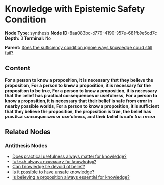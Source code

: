# Knowledge with Epistemic Safety Condition

**Node Type:** synthesis
**Node ID:** 8aa083bc-d779-4190-957e-681fb9e5cd7c
**Depth:** 3
**Terminal:** No

**Parent:** [Does the sufficiency condition ignore ways knowledge could still fail?](does-the-sufficiency-condition-ignore-ways-knowledge-could-still-fail-antithesis-b50d8568-9a9e-47b6-a07f-994c5ba740f4.md)

## Content

**For a person to know a proposition, it is necessary that they believe the proposition**, **For a person to know a proposition, it is necessary for the proposition to be true**, **For a person to know a proposition, it is necessary that the belief has practical consequences or usefulness**, **For a person to know a proposition, it is necessary that their belief is safe from error in nearby possible worlds**, **For a person to know a proposition, it is sufficient that they believe the proposition, the proposition is true, the belief has practical consequences or usefulness, and their belief is safe from error**

## Related Nodes

### Antithesis Nodes

- [Does practical usefulness always matter for knowledge?](does-practical-usefulness-always-matter-for-knowledge-antithesis-13dea2b0-b76c-495c-a1f0-f5f39131be4d.md)
- [Is truth always necessary for knowledge?](is-truth-always-necessary-for-knowledge-antithesis-8e005513-a451-47b7-9c9c-4a7ff268a5a2.md)
- [Can knowledge be devoid of belief?](can-knowledge-be-devoid-of-belief-antithesis-8dd57e6a-05f6-47ec-b986-001ad702443b.md)
- [Is it possible to have unsafe knowledge?](is-it-possible-to-have-unsafe-knowledge-antithesis-501091cb-fbee-4ff2-bfae-075aaf9839ec.md)
- [Is believing a proposition always essential for knowledge?](is-believing-a-proposition-always-essential-for-knowledge-antithesis-9f1d7250-f0ec-43fa-bcd9-dcfa598fdef9.md)
